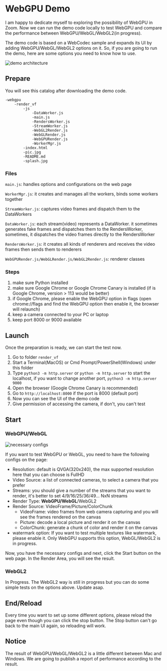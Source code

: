 # WebGPU Demo

I am happy to dedicate myself to exploring the possibility of WebGPU in Zoom. Now we can run the demo code locally to test WebGPU and compare the performance between WebGPU/WebGL/WebGL2(in progress).

The demo code is based on a WebCodec sample and expands its UI by adding WebGPU/WebGL/WebGL2 options on it. So, if you are going to run the demo, here are some options you need to know how to use.

![demo architecture](https://github.com/sucong0826/WebGPU/assets/11333806/5cfdd025-740d-4f22-9ee6-f775a9cb641d)


## Prepare
You will see this catalog after downloading the demo code.


    -webgpu
        -render_vf
            -js
                -DataWorker.js
                -main.js
                -RendersWorker.js
                -StreamWorker.js
                -WebGL2Render.js
                -WebGLRender.js
                -WebGPURender.js
                -WorkerMgr.js
            -index.html
            -pic.jpg
            -README.md
            -splash.jpg

### Files
`main.js`: handles options and configurations on the web page

`WorkerMgr.js`: it creates and manages all the workers, binds some workers together

`StreamWorker.js`: captures video frames and dispatch them to the DataWorkers

`DataWorker.js`: each stream(video) represents a DataWorker. it sometimes generates fake frames and dispatches them to the RendersWorker, sometimes, it dispatches the video frames directly to the RendersWorker

`RendersWorker.js`: it creates all kinds of renderers and receives the video frames then sends them to renderers

`WebGPURender.js/WebGLRender.js/WebGL2Render.js`: renderer classes

### Steps
1. make sure Python installed
2. make sure Google Chrome or Google Chrome Canary is installed (if is Google Chrome, version > 113 would be better)
3. if Google Chrome, please enable the WebGPU option in flags (open chrome://flags and find the WebGPU option then enable it, the browser will relaunch)
4. keep a camera connected to your PC or laptop
5. keep port 8000 or 9000 available

## Launch
Once the preparation is ready, we can start the test now.
1. Go to folder `render_vf`
2. Start a Terminal(MacOS) or Cmd Prompt/PowerShell(Windows) under this folder
3. Type `python3 -m http.server` or `python -m http.server` to start the localhost, if you want to change another port, `python3 -m http.server 9000`
4. Open the browser (Google Chrome Canary is recommended)
5. Go to `http://localhost:8000` if the port is 8000 (default port)
6. Now you can see the UI of the demo code
7. Give permission of accessing the camera, if don't, you can't test

## Start

### WebGPU/WebGL
![necessary configs](https://github.com/sucong0826/WebGPU/assets/11333806/6013b282-0e0a-4779-9195-62ec4bff326c)

If you want to test WebGPU or WebGL, you need to have the following configs on the page:

- Resolution: default is QVGA(320x240), the max supported resolution here that you can choose is FullHD
- Video Source: a list of connected cameras, to select a camera that you prefer
- Streams: you should give a number of the streams that you want to render, it's better to set 4/9/16/25/36/49... NxN streams
- Render Type: **WebGPU/WebGL**/WebGL2
- Render Source: VideoFrame/Picture/ColorChunk
    - VideoFrame: video frames from web camera capturing and you will see the frames rendered on the canvas
    - Picture: decode a local picture and render it on the canvas
    - ColorChunk: generate a chunk of color and render it on the canvas
- watermark option: If you want to test multiple textures like watermark, please enable it. Only WebGPU supports this option, WebGL/WebGL2 is in progress.

Now, you have the necessary configs and next, click the Start button on the web page.
In the Render Area, you will see the result.

### WebGL2
In Progress. The WebGL2 way is still in progress but you can do some simple tests on the options above.
Update asap.

## End/Reload
Every time you want to set up some different options, please reload the page even though you can click the stop button. The Stop button can't go back to the main UI again, so reloading will work.

## Notice
The result of WebGPU/WebGL/WebGL2 is a little different between Mac and Windows. We are going to publish a report of performance according to the result. 
